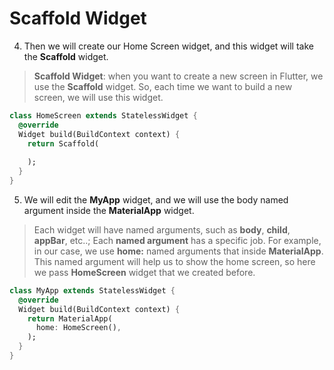 # Scaffold Widget



4. Then we will create our Home Screen widget, and this widget will take the **Scaffold** widget.

> **Scaffold Widget**: when you want to create a new screen in Flutter, we use the **Scaffold** widget. So, each time we want to build a new screen, we will use this widget.



```dart
class HomeScreen extends StatelessWidget {
  @override
  Widget build(BuildContext context) {
    return Scaffold(
      
    );
  }
}
```



5. We will edit the **MyApp** widget, and we will use the body named argument inside the **MaterialApp** widget.



> Each widget will have named arguments, such as **body**, **child**, **appBar**, etc..; Each **named argument** has a specific job. For example, in our case, we use **home:** named arguments that inside **MaterialApp**. This named argument will help us to show the home screen, so here we pass **HomeScreen** widget that we created before.



```dart
class MyApp extends StatelessWidget {
  @override
  Widget build(BuildContext context) {
    return MaterialApp(
      home: HomeScreen(),
    );
  }
}
```

